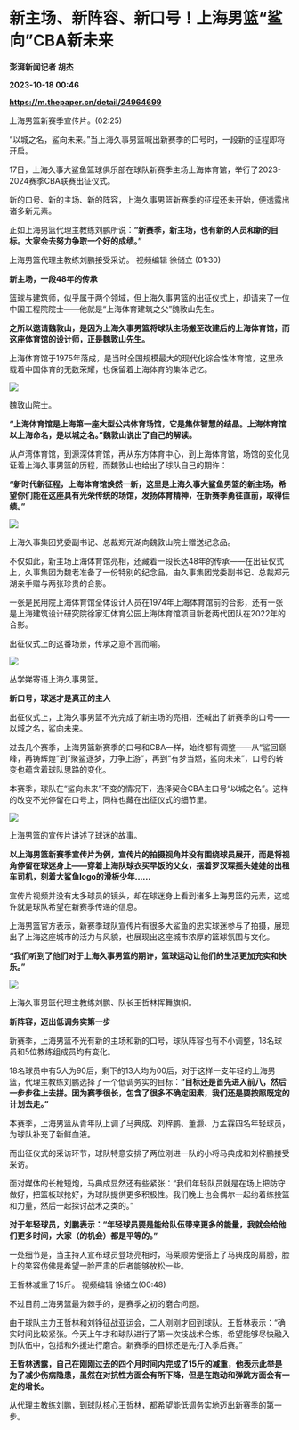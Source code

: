 # 新主场、新阵容、新口号！上海男篮“鲨向”CBA新未来
**澎湃新闻记者 胡杰**

**2023-10-18 00:46**

**https://m.thepaper.cn/detail/24964699**

上海男篮新赛季宣传片。(02:25)

“以城之名，鲨向未来。”当上海久事男篮喊出新赛季的口号时，一段新的征程即将开启。

17日，上海久事大鲨鱼篮球俱乐部在球队新赛季主场上海体育馆，举行了2023-2024赛季CBA联赛出征仪式。

新的口号、新的主场、新的阵容，上海久事男篮新赛季的征程还未开始，便透露出诸多新元素。

正如上海男篮代理主教练刘鹏所说：**“新赛季，新主场，也有新的人员和新的目标。大家会去努力争取一个好的成绩。”**

上海男篮代理主教练刘鹏接受采访。 视频编辑 徐储立 (01:30)

**新主场，一段48年的传承**

篮球与建筑师，似乎属于两个领域，但上海久事男篮的出征仪式上，却请来了一位中国工程院院士——他就是“上海体育建筑之父”魏敦山先生。

**之所以邀请魏敦山，是因为上海久事男篮将球队主场搬至改建后的上海体育馆，而这座体育馆的设计师，正是魏敦山先生。**

上海体育馆于1975年落成，是当时全国规模最大的现代化综合性体育馆，这里承载着中国体育的无数荣耀，也保留着上海体育的集体记忆。

![](https://imagecloud.thepaper.cn/thepaper/image/274/499/686.png)

魏敦山院士。

**“上海体育馆是上海第一座大型公共体育场馆，它是集体智慧的结晶。上海体育馆以上海命名，是以城之名。”魏敦山说出了自己的解读。**

从卢湾体育馆，到源深体育馆，再从东方体育中心，到上海体育馆，场馆的变化见证着上海久事男篮的历程，而魏敦山也给出了球队自己的期许：

**“新时代新征程，上海体育馆焕然一新，这里是上海久事大鲨鱼男篮的新主场，希望你们能在这座具有光荣传统的场馆，发扬体育精神，在新赛季勇往直前，取得佳绩。”**

![](https://imagecloud.thepaper.cn/thepaper/image/274/499/684.jpg)

上海久事集团党委副书记、总裁郑元湖向魏敦山院士赠送纪念品。

不仅如此，新主场上海体育馆亮相，还藏着一段长达48年的传承——在出征仪式上，久事集团为魏老准备了一份特别的纪念品，由久事集团党委副书记、总裁郑元湖亲手赠与两张珍贵的合影。

一张是民用院上海体育馆全体设计人员在1974年上海体育馆前的合影，还有一张是上海建筑设计研究院徐家汇体育公园上海体育馆项目新老两代团队在2022年的合影。

出征仪式上的这番场景，传承之意不言而喻。

![](https://imagecloud.thepaper.cn/thepaper/image/274/499/982.jpg)

丛学娣寄语上海久事男篮。

**新口号，球迷才是真正的主人**

出征仪式上，上海久事男篮不光完成了新主场的亮相，还喊出了新赛季的口号——以城之名，鲨向未来。

过去几个赛季，上海男篮新赛季的口号和CBA一样，始终都有调整——从“鲨回巅峰，再铸辉煌”到“聚鲨逐梦，力争上游”，再到“有梦当燃，鲨向未来”，口号的转变也蕴含着球队思路的变化。

本赛季，球队在“鲨向未来”不变的情况下，选择契合CBA主口号“以城之名”。这样的改变不光停留在口号上，同样也藏在出征仪式的细节里。

![](https://imagecloud.thepaper.cn/thepaper/image/274/499/983.png)

上海男篮的宣传片讲述了球迷的故事。

**以上海男篮新赛季宣传片为例，宣传片的拍摄视角并没有围绕球员展开，而是将视角停留在球迷身上——穿着上海队球衣买早饭的父女，摆着罗汉琛摇头娃娃的出租车司机，刻着大鲨鱼logo的滑板少年......**

宣传片视频并没有太多球员的镜头，却在球迷身上看到诸多上海男篮的元素，这或许就是球队希望在新赛季传递的信息。

上海男篮官方表示，新赛季球队宣传片有很多大鲨鱼的忠实球迷参与了拍摄，展现出了上海这座城市的活力与风貌，也展现出这座城市浓厚的篮球氛围与文化。

**“我们听到了他们对于上海久事男篮的期许，篮球运动让他们的生活更加充实和快乐。”**

![](https://imagecloud.thepaper.cn/thepaper/image/274/499/685.jpg)

上海久事男篮代理主教练刘鹏、队长王哲林挥舞旗帜。

**新阵容，迈出低调务实第一步**

新赛季，上海男篮不光有新的主场和新的口号，球队阵容也有不小调整，18名球员和5位教练组成员均有变化。

18名球员中有5人为90后，剩下的13人均为00后，对于这样一支年轻的上海男篮，代理主教练刘鹏选择了一个低调务实的目标：**“目标还是首先进入前八，然后一步步往上去拼。因为赛季很长，包含了很多不确定因素，我们还是要按照既定的计划去走。”**

本赛季，上海男篮从青年队上调了马典成、刘梓鹏、董灏、万孟霖四名年轻球员，为球队补充了新鲜血液。

而出征仪式的采访环节，球队特意安排了两位刚进一队的小将马典成和刘梓鹏接受采访。

面对媒体的长枪短炮，马典成显然还有些紧张：“我们年轻队员就是在场上把防守做好，把篮板球抢好，为球队提供更多积极性。我们晚上也会偶尔一起约着练投篮和力量，然后一起探讨战术之类的。”

**对于年轻球员，刘鹏表示：“年轻球员要是能给队伍带来更多的能量，我就会给他们更多时间，大家（的机会）都是平等的。”**

一处细节是，当主持人宣布球员登场亮相时，冯莱顺势便搭上了马典成的肩膀，脸上的笑容仿佛是希望一脸严肃的后者能够放松一些。

王哲林减重了15斤。 视频编辑 徐储立(00:48)

不过目前上海男篮最为棘手的，是赛季之初的磨合问题。

由于球队主力王哲林和刘铮征战亚运会，二人刚刚才回到球队。王哲林表示：“确实时间比较紧张。今天上午才和球队进行了第一次技战术合练，希望能够尽快融入到队伍中，包括和外援进行磨合。新赛季的目标还是先打入季后赛。”

**王哲林透露，自己在刚刚过去的四个月时间内完成了15斤的减重，他表示此举是为了减少伤病隐患，虽然在对抗性方面会有所下降，但是在跑动和弹跳方面会有一定的增长。**

从代理主教练刘鹏，到球队核心王哲林，都希望能低调务实地迈出新赛季的第一步。